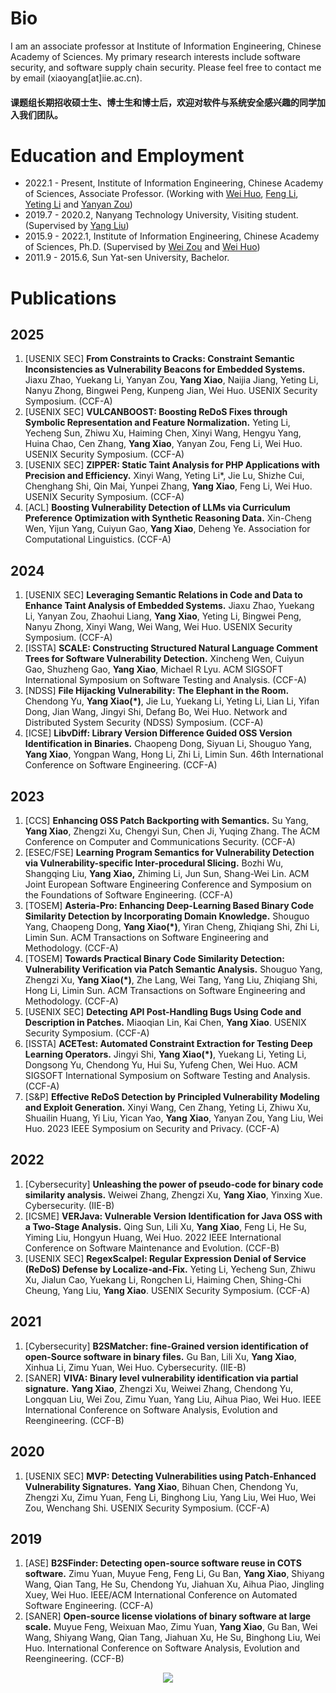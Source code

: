 # Bio
I am an associate professor at Institute of Information Engineering, Chinese Academy of Sciences. My primary research interests include software security, and software supply chain security. Please feel free to contact me by email (xiaoyang[at]iie.ac.cn).

#### 课题组长期招收硕士生、博士生和博士后，欢迎对软件与系统安全感兴趣的同学加入我们团队。


# Education and Employment

* 2022.1 - Present, Institute of Information Engineering, Chinese Academy of Sciences, Associate Professor. (Working with [Wei Huo](https://people.ucas.ac.cn/~huowei), [Feng Li](https://people.ucas.ac.cn/~lifeng_iie), [Yeting Li](https://yetingli.github.io/) and [Yanyan Zou](https://people.ucas.edu.cn/~zouyanyan))
* 2019.7 - 2020.2, Nanyang Technology University, Visiting student. (Supervised by [Yang Liu](https://personal.ntu.edu.sg/yangliu/))
* 2015.9 - 2022.1, Institute of Information Engineering, Chinese Academy of Sciences, Ph.D. (Supervised by [Wei Zou](https://people.ucas.edu.cn/~0012751) and [Wei Huo](https://people.ucas.ac.cn/~huowei))
* 2011.9 - 2015.6, Sun Yat-sen University, Bachelor.

# Publications

## 2025
1. [USENIX SEC] **From Constraints to Cracks: Constraint Semantic Inconsistencies as Vulnerability Beacons for Embedded Systems.** Jiaxu Zhao, Yuekang Li, Yanyan Zou, **Yang Xiao**, Naijia Jiang, Yeting Li, Nanyu Zhong, Bingwei Peng, Kunpeng Jian, Wei Huo. USENIX Security Symposium. (CCF-A)
2. [USENIX SEC] **VULCANBOOST: Boosting ReDoS Fixes through Symbolic Representation and Feature Normalization.** Yeting Li, Yecheng Sun, Zhiwu Xu, Haiming Chen, Xinyi Wang, Hengyu Yang, Huina Chao, Cen Zhang, **Yang Xiao**, Yanyan Zou, Feng Li, Wei Huo. USENIX Security Symposium. (CCF-A)
3. [USENIX SEC] **ZIPPER: Static Taint Analysis for PHP Applications with Precision and Efficiency.** Xinyi Wang, Yeting Li*, Jie Lu, Shizhe Cui, Chenghang Shi, Qin Mai, Yunpei Zhang, **Yang Xiao**, Feng Li, Wei Huo. USENIX Security Symposium. (CCF-A)
4. [ACL] **Boosting Vulnerability Detection of LLMs via Curriculum Preference Optimization with Synthetic Reasoning Data.** Xin-Cheng Wen, Yijun Yang, Cuiyun Gao, **Yang Xiao**, Deheng Ye. Association for Computational Linguistics. (CCF-A)


## 2024
1. [USENIX SEC] **Leveraging Semantic Relations in Code and Data to Enhance Taint  Analysis of Embedded Systems.** Jiaxu Zhao, Yuekang Li, Yanyan Zou, Zhaohui Liang, **Yang Xiao**, Yeting Li, Bingwei Peng, Nanyu Zhong, Xinyi Wang, Wei Wang, Wei Huo. USENIX Security Symposium. (CCF-A)
2. [ISSTA] **SCALE: Constructing Structured Natural Language Comment Trees for Software Vulnerability Detection.** Xincheng Wen, Cuiyun Gao, Shuzheng Gao, **Yang Xiao**, Michael R Lyu. ACM SIGSOFT International Symposium on Software Testing and Analysis. (CCF-A)
3. [NDSS] **File Hijacking Vulnerability: The Elephant in the Room.** Chendong Yu, **Yang Xiao(\*)**, Jie Lu, Yuekang Li, Yeting Li, Lian Li, Yifan Dong, Jian Wang, Jingyi Shi, Defang Bo, Wei Huo. Network and Distributed System Security (NDSS) Symposium. (CCF-A)
4. [ICSE] **LibvDiff: Library Version Difference Guided OSS Version Identification in Binaries.** Chaopeng Dong, Siyuan Li, Shouguo Yang, **Yang Xiao**, Yongpan Wang, Hong Li, Zhi Li, Limin Sun. 46th International Conference on Software Engineering. (CCF-A)


## 2023
1. [CCS] **Enhancing OSS Patch Backporting with Semantics.** Su Yang, **Yang Xiao**, Zhengzi Xu, Chengyi Sun,  Chen Ji, Yuqing Zhang.  The ACM Conference on Computer and Communications Security. (CCF-A) 
2. [ESEC/FSE] **Learning Program Semantics for Vulnerability Detection via Vulnerability-specific Inter-procedural Slicing.** Bozhi Wu, Shangqing Liu, **Yang Xiao,** Zhiming Li, Jun Sun, Shang-Wei Lin. ACM Joint European Software Engineering Conference and Symposium on the Foundations of Software Engineering. (CCF-A)
3. [TOSEM] **Asteria-Pro: Enhancing Deep-Learning Based Binary Code Similarity Detection by Incorporating Domain Knowledge.** Shouguo Yang, Chaopeng Dong, **Yang Xiao(\*)**, Yiran Cheng, Zhiqiang Shi, Zhi Li, Limin Sun. ACM Transactions on Software Engineering and Methodology. (CCF-A)
4. [TOSEM] **Towards Practical Binary Code Similarity Detection: Vulnerability Verification via Patch Semantic Analysis.** Shouguo Yang, Zhengzi Xu, **Yang Xiao(\*)**, Zhe Lang, Wei Tang, Yang Liu, Zhiqiang Shi, Hong Li, Limin Sun. ACM Transactions on Software Engineering and Methodology. (CCF-A)
5. [USENIX SEC] **Detecting API Post-Handling Bugs Using Code and Description in Patches.** Miaoqian Lin, Kai Chen, **Yang Xiao**. USENIX Security Symposium. (CCF-A)
6. [ISSTA] **ACETest: Automated Constraint Extraction for Testing Deep Learning Operators.** Jingyi Shi, **Yang Xiao(\*)**, Yuekang Li, Yeting Li, Dongsong Yu, Chendong Yu, Hui Su, Yufeng Chen, Wei Huo. ACM SIGSOFT International Symposium on Software Testing and Analysis. (CCF-A)
7. [S&P] **Effective ReDoS Detection by Principled Vulnerability Modeling and Exploit Generation.** Xinyi Wang, Cen Zhang, Yeting Li, Zhiwu Xu, Shuailin Huang, Yi Liu, Yican Yao, **Yang Xiao**, Yanyan Zou, Yang Liu, Wei Huo. 2023 IEEE Symposium on Security and Privacy. (CCF-A)

## 2022
1. [Cybersecurity] **Unleashing the power of pseudo-code for binary code similarity analysis.** Weiwei Zhang, Zhengzi Xu, **Yang Xiao**, Yinxing Xue. Cybersecurity. (IIE-B)
2. [ICSME] **VERJava: Vulnerable Version Identification for Java OSS with a Two-Stage Analysis.** Qing Sun, Lili Xu, **Yang Xiao**, Feng Li, He Su, Yiming Liu, Hongyun Huang, Wei Huo. 2022 IEEE International Conference on Software Maintenance and Evolution. (CCF-B)
3. [USENIX SEC] **RegexScalpel: Regular Expression Denial of Service (ReDoS) Defense by Localize-and-Fix.** Yeting Li, Yecheng Sun, Zhiwu Xu, Jialun Cao, Yuekang Li, Rongchen Li, Haiming Chen, Shing-Chi Cheung, Yang Liu, **Yang Xiao**. USENIX Security Symposium. (CCF-A)

## 2021
1. [Cybersecurity] **B2SMatcher: fine-Grained version identification of open-Source software in binary files.** Gu Ban, Lili Xu, **Yang Xiao**, Xinhua Li, Zimu Yuan, Wei Huo. Cybersecurity. (IIE-B)
2. [SANER] **VIVA: Binary level vulnerability identification via partial signature.** **Yang Xiao**, Zhengzi Xu, Weiwei Zhang, Chendong Yu, Longquan Liu, Wei Zou, Zimu Yuan, Yang Liu, Aihua Piao, Wei Huo. IEEE International Conference on Software Analysis, Evolution and Reengineering. (CCF-B)

## 2020
1. [USENIX SEC] **MVP: Detecting Vulnerabilities using Patch-Enhanced Vulnerability Signatures.** **Yang Xiao**, Bihuan Chen, Chendong Yu, Zhengzi Xu, Zimu Yuan, Feng Li, Binghong Liu, Yang Liu, Wei Huo, Wei Zou, Wenchang Shi. USENIX Security Symposium. (CCF-A)

## 2019
1. [ASE] **B2SFinder: Detecting open-source software reuse in COTS software.** Zimu Yuan, Muyue Feng, Feng Li, Gu Ban, **Yang Xiao**, Shiyang Wang, Qian Tang, He Su, Chendong Yu, Jiahuan Xu, Aihua Piao, Jingling Xuey, Wei Huo. IEEE/ACM International Conference on Automated Software Engineering. (CCF-A)
2. [SANER] **Open-source license violations of binary software at large scale.** Muyue Feng, Weixuan Mao, Zimu Yuan, **Yang Xiao**, Gu Ban, Wei Wang, Shiyang Wang, Qian Tang, Jiahuan Xu, He Su, Binghong Liu, Wei Huo. International Conference on Software Analysis, Evolution and Reengineering. (CCF-B)



 <p align="center">
    <img src="http://www.clustrmaps.com/map_v2.png?d=-Pnknrh6R_fbdVF5UuI1NAZ1zcvPpjtch8CrZpH88Dk&cl=ffffff&w=a">
 </p>